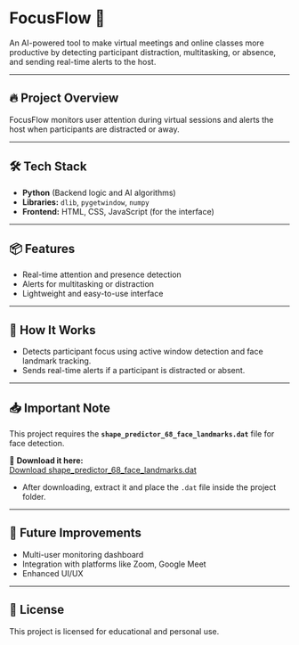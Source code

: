# FocusFlow 🚀
An AI-powered tool to make virtual meetings and online classes more productive by detecting participant distraction, multitasking, or absence, and sending real-time alerts to the host.

---

## 🔥 Project Overview
FocusFlow monitors user attention during virtual sessions and alerts the host when participants are distracted or away.  

---

## 🛠️ Tech Stack
- **Python** (Backend logic and AI algorithms)
- **Libraries:** `dlib`, `pygetwindow`, `numpy`
- **Frontend:** HTML, CSS, JavaScript (for the interface)

---

## 📦 Features
- Real-time attention and presence detection
- Alerts for multitasking or distraction
- Lightweight and easy-to-use interface

---

## 🚀 How It Works
- Detects participant focus using active window detection and face landmark tracking.
- Sends real-time alerts if a participant is distracted or absent.

---

## 📥 Important Note
This project requires the **`shape_predictor_68_face_landmarks.dat`** file for face detection.

🔗 **Download it here:**  
[Download shape_predictor_68_face_landmarks.dat](http://dlib.net/files/shape_predictor_68_face_landmarks.dat.bz2)

- After downloading, extract it and place the `.dat` file inside the project folder.

---

## 🎯 Future Improvements
- Multi-user monitoring dashboard
- Integration with platforms like Zoom, Google Meet
- Enhanced UI/UX

---

## 📜 License
This project is licensed for educational and personal use.



